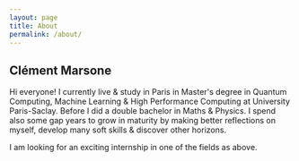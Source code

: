 ```yaml
---
layout: page
title: About
permalink: /about/
---
```


## Clément Marsone

Hi everyone! I currently live & study in Paris in Master's degree in Quantum Computing, Machine Learning & High Performance Computing at University Paris-Saclay. Before I did a double bachelor in Maths & Physics. I spend also some gap years to grow in maturity by making better reflections on myself, develop many soft skills & discover other horizons.

I am looking for an exciting internship in one of the fields as above.
